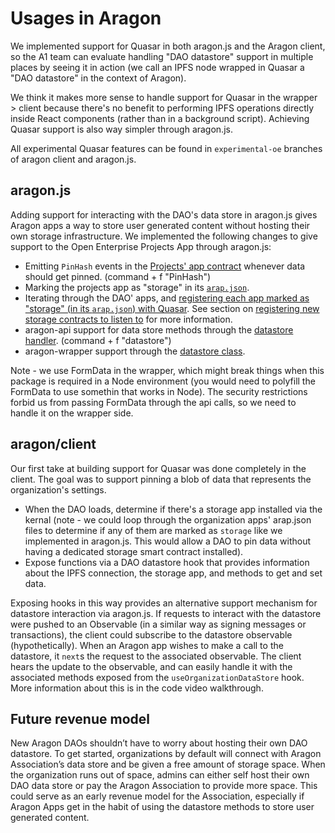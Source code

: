 # Usages in Aragon

We implemented support for Quasar in both aragon.js and the Aragon client, so the A1 team can evaluate handling "DAO datastore" support in multiple places by seeing it in action (we call an IPFS node wrapped in Quasar a "DAO datastore" in the context of Aragon).

We think it makes more sense to handle support for Quasar in the wrapper > client because there's no benefit to performing IPFS operations directly inside React components (rather than in a background script). Achieving Quasar support is also way simpler through aragon.js.

All experimental Quasar features can be found in `experimental-oe` branches of aragon client and aragon.js.

## aragon.js

Adding support for interacting with the DAO's data store in aragon.js gives Aragon apps a way to store user generated content without hosting their own storage infrastructure. We implemented the following changes to give support to the Open Enterprise Projects App through aragon.js:

- Emitting `PinHash` events in the [Projects' app contract](https://github.com/AutarkLabs/open-enterprise/blob/experimental-oe/apps/projects/contracts/Projects.sol) whenever data should get pinned. (command + f "PinHash")
- Marking the projects app as "storage" in its [`arap.json`](https://github.com/AutarkLabs/open-enterprise/blob/experimental-oe/apps/projects/arapp.json).
- Iterating through the DAO' apps, and [registering each app marked as "storage" (in its `arap.json`) with Quasar](https://github.com/openworklabs/aragon.js/blob/experimental-oe/packages/aragon-wrapper/src/utils/quasar.js). See section on [registering new storage contracts to listen to](https://github.com/openworklabs/quasar/blob/primary/docs/howQuasarWorks.md#registering-new-storage-contracts-to-listen-to) for more information.
- aragon-api support for data store methods through the [datastore handler](https://github.com/openworklabs/aragon.js/blob/experimental-oe/packages/aragon-api/src/index.js). (command + f "datastore")
- aragon-wrapper support through the [datastore class](https://github.com/openworklabs/aragon.js/blob/experimental-oe/packages/aragon-wrapper/src/datastore/index.js).

Note - we use FormData in the wrapper, which might break things when this package is required in a Node environment (you would need to polyfill the FormData to use somethin that works in Node). The security restrictions forbid us from passing FormData through the api calls, so we need to handle it on the wrapper side.

## aragon/client

Our first take at building support for Quasar was done completely in the client. The goal was to support pinning a blob of data that represents the organization's settings.

- When the DAO loads, determine if there's a storage app installed via the kernal (note - we could loop through the organization apps' arap.json files to determine if any of them are marked as `storage` like we implemented in aragon.js. This would allow a DAO to pin data without having a dedicated storage smart contract installed).
- Expose functions via a DAO datastore hook that provides information about the IPFS connection, the storage app, and methods to get and set data.

Exposing hooks in this way provides an alternative support mechanism for datastore interaction via aragon.js. If requests to interact with the datastore were pushed to an Observable (in a similar way as signing messages or transactions), the client could subscribe to the datastore observable (hypothetically). When an Aragon app wishes to make a call to the datastore, it `next`s the request to the associated observable. The client hears the update to the observable, and can easily handle it with the associated methods exposed from the `useOrganizationDataStore` hook. More information about this is in the code video walkthrough.

## Future revenue model

New Aragon DAOs shouldn’t have to worry about hosting their own DAO datastore. To get started, organizations by default will connect with Aragon Association’s data store and be given a free amount of storage space. When the organization runs out of space, admins can either self host their own DAO data store or pay the Aragon Association to provide more space. This could serve as an early revenue model for the Association, especially if Aragon Apps get in the habit of using the datastore methods to store user generated content.
